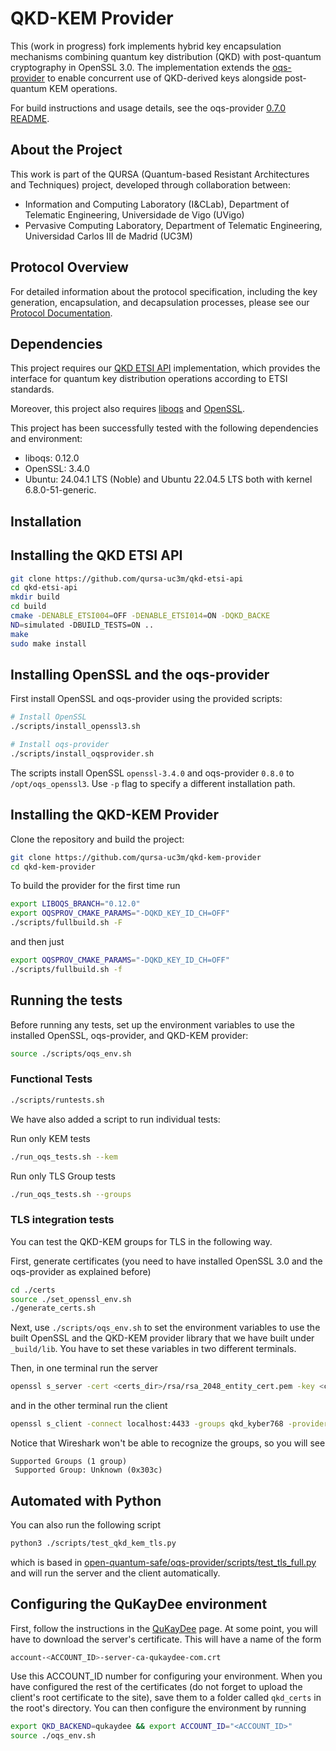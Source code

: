 # QKD-KEM Provider

This (work in progress) fork implements hybrid key encapsulation mechanisms combining quantum key distribution (QKD) with post-quantum cryptography in OpenSSL 3.0. The implementation extends the [oqs-provider](https://github.com/open-quantum-safe/oqs-provider) to enable concurrent use of QKD-derived keys alongside post-quantum KEM operations.

For build instructions and usage details, see the oqs-provider [0.7.0 README](https://github.com/open-quantum-safe/oqs-provider/blob/0.7.0/README.md).

## About the Project

This work is part of the QURSA (Quantum-based Resistant Architectures and Techniques) project, developed through collaboration between:

- Information and Computing Laboratory (I&CLab), Department of Telematic Engineering, Universidade de Vigo (UVigo)
- Pervasive Computing Laboratory, Department of Telematic Engineering, Universidad Carlos III de Madrid (UC3M)

## Protocol Overview

For detailed information about the protocol specification, including the key generation, encapsulation, and decapsulation processes, please see our [Protocol Documentation](docs/protocol.md).

## Dependencies

This project requires our [QKD ETSI API](https://github.com/qursa-uc3m/qkd-etsi-api) implementation, which provides the interface for quantum key distribution operations according to ETSI standards.

Moreover, this project also requires [liboqs](https://github.com/open-quantum-safe/liboqs) and [OpenSSL](https://github.com/openssl/openssl).

This project has been successfully tested with the following dependencies and environment:

- liboqs: 0.12.0
- OpenSSL: 3.4.0
- Ubuntu: 24.04.1 LTS (Noble) and Ubuntu 22.04.5 LTS both with kernel 6.8.0-51-generic.

## Installation

## Installing the QKD ETSI API

```bash
git clone https://github.com/qursa-uc3m/qkd-etsi-api
cd qkd-etsi-api
mkdir build
cd build
cmake -DENABLE_ETSI004=OFF -DENABLE_ETSI014=ON -DQKD_BACKE
ND=simulated -DBUILD_TESTS=ON ..
make
sudo make install
```

## Installing OpenSSL and the oqs-provider

First install OpenSSL and oqs-provider using the provided scripts:

```bash
# Install OpenSSL
./scripts/install_openssl3.sh

# Install oqs-provider
./scripts/install_oqsprovider.sh
```

The scripts install OpenSSL `openssl-3.4.0` and oqs-provider `0.8.0` to `/opt/oqs_openssl3`. Use `-p` flag to specify a different installation path.

## Installing the QKD-KEM Provider

Clone the repository and build the project:

```bash
git clone https://github.com/qursa-uc3m/qkd-kem-provider
cd qkd-kem-provider
```

To build the provider for the first time run

```bash
export LIBOQS_BRANCH="0.12.0"
export OQSPROV_CMAKE_PARAMS="-DQKD_KEY_ID_CH=OFF"
./scripts/fullbuild.sh -F
```

and then just

```bash
export OQSPROV_CMAKE_PARAMS="-DQKD_KEY_ID_CH=OFF"
./scripts/fullbuild.sh -f
```

## Running the tests

Before running any tests, set up the environment variables to use the installed OpenSSL, oqs-provider, and QKD-KEM provider:

```bash
source ./scripts/oqs_env.sh
```

### Functional Tests

```bash
./scripts/runtests.sh
```

We have also added a script to run individual tests:

Run only KEM tests

```bash
./run_oqs_tests.sh --kem
```

Run only TLS Group tests

```bash
./run_oqs_tests.sh --groups
```

### TLS integration tests

You can test the QKD-KEM groups for TLS in the following way.

First, generate certificates (you need to have installed OpenSSL 3.0 and the oqs-provider as explained before)

```bash
cd ./certs
source ./set_openssl_env.sh
./generate_certs.sh
```

Next, use `./scripts/oqs_env.sh` to set the environment variables to use the built OpenSSL and the QKD-KEM provider library that we have built under `_build/lib`. You have to set these variables in two different terminals.

Then, in one terminal run the server

```bash
openssl s_server -cert <certs_dir>/rsa/rsa_2048_entity_cert.pem -key <certs_dir>/rsa/rsa_2048_entity_key.pem -www -tls1_3 -groups qkd_kyber768 -port 4433 -provider default -provider qkdkemprovider
```

and in the other terminal run the client

```bash
openssl s_client -connect localhost:4433 -groups qkd_kyber768 -provider default -provider qkdkemprovider
```

Notice that Wireshark won't be able to recognize the groups, so you will see

```text
Supported Groups (1 group)
 Supported Group: Unknown (0x303c)
```

## Automated with Python

You can also run the following script

```bash
python3 ./scripts/test_qkd_kem_tls.py
```

which is based in [open-quantum-safe/oqs-provider/scripts/test_tls_full.py](https://github.com/open-quantum-safe/oqs-provider/blob/main/scripts/test_tls_full.py) and will run the server and the client automatically.

## Configuring the QuKayDee environment

First, follow the instructions in the [QuKayDee](https://qukaydee.com/pages/getting_started) page. At some point, you will have to download the server's certificate. This will have a name of the form

```bash
account-<ACCOUNT_ID>-server-ca-qukaydee-com.crt
```

Use this ACCOUNT_ID number for configuring your environment. When you have configured the rest of the certificates (do not forget to upload the client's root certificate to the site), save them to a folder called ```qkd_certs``` in the root's directory. You can then configure the environment by running

```bash
export QKD_BACKEND=qukaydee && export ACCOUNT_ID="<ACCOUNT_ID>"
source ./oqs_env.sh
```
